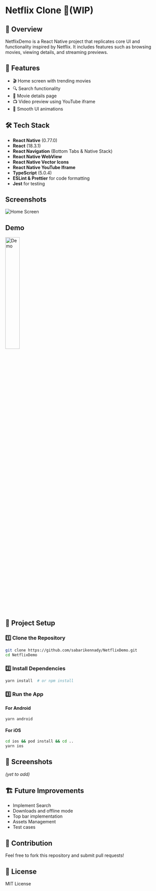 # Netflix Clone 🚧(WIP)

## 📌 Overview

NetflixDemo is a React Native project that replicates core UI and functionality inspired by Netflix. It includes features such as browsing movies, viewing details, and streaming previews.

## 🚀 Features

- 🎬 Home screen with trending movies
- 🔍 Search functionality
- 📄 Movie details page
- 📺 Video preview using YouTube iframe
- 🎨 Smooth UI animations

## 🛠️ Tech Stack

- **React Native** (0.77.0)
- **React** (18.3.1)
- **React Navigation** (Bottom Tabs & Native Stack)
- **React Native WebView**
- **React Native Vector Icons**
- **React Native YouTube Iframe**
- **TypeScript** (5.0.4)
- **ESLint & Prettier** for code formatting
- **Jest** for testing

## Screenshots

![Home Screen](assets/screenshot.png)

## Demo

  <img src="assets/recording.gif" alt="Demo" style="width: 30%;">


## 📂 Project Setup

### 1️⃣ Clone the Repository

```sh
git clone https://github.com/sabarikennady/NetflixDemo.git
cd NetflixDemo
```

### 2️⃣ Install Dependencies

```sh
yarn install  # or npm install
```

### 3️⃣ Run the App

#### For Android

```sh
yarn android
```

#### For iOS

```sh
cd ios && pod install && cd ..
yarn ios
```

## 📸 Screenshots

_(yet to add)_

## 🏗️ Future Improvements

- Implement Search
- Downloads and offline mode
- Top bar implementation
- Assets Management
- Test cases

## 🤝 Contribution

Feel free to fork this repository and submit pull requests!

## 📜 License

MIT License
